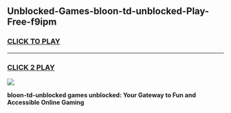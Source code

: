
## Unblocked-Games-bloon-td-unblocked-Play-Free-f9ipm
<h3>
<a href="https://premium76.site?title=bloon-td-unblocked&ref=18A1">CLICK TO PLAY</a></h3>
<hr>

<h3>
<a href="https://premium76.site?title=bloon-td-unblocked&ref=18A1">CLICK 2 PLAY</a>
  
</h3>

<a href="https://premium76.site?title=bloon-td-unblocked&ref=18A1"><img src="https://clearcache.store/games.png"></a>


**bloon-td-unblocked games unblocked: Your Gateway to Fun and Accessible Online Gaming**
